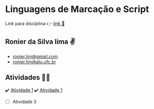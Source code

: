 

# Linguagens de Marcação e Script

Link para disciplina :point_right: [link :link:](https://sites.google.com/view/victorufc/2020-1/linguagens-de-marca%C3%A7%C3%A3o-e-scripts?authuser=0)

## Ronier da Silva lima :v:
* ronier.lim@gmail.com 
* ronier.lim@alu.ufc.br 


## Atividades :man_technologist:



:heavy_check_mark: [Atividade 1](https://ronierlima.github.io/LMS-2020.1/Atividade%201/) 
:heavy_check_mark: [Atividade 1](https://ronierlima.github.io/LMS-2020.1/Atividade%202/) 

- [ ] Atividade 3

